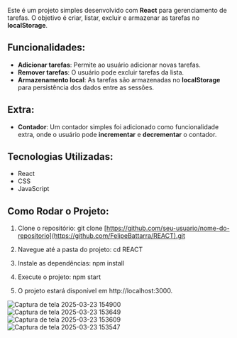 Este é um projeto simples desenvolvido com **React** para gerenciamento de tarefas. O objetivo é criar, listar, excluir e armazenar as tarefas no **localStorage**.

## Funcionalidades:
- **Adicionar tarefas**: Permite ao usuário adicionar novas tarefas.
- **Remover tarefas**: O usuário pode excluir tarefas da lista.
- **Armazenamento local**: As tarefas são armazenadas no **localStorage** para persistência dos dados entre as sessões.

## Extra:
- **Contador**: Um contador simples foi adicionado como funcionalidade extra, onde o usuário pode **incrementar** e **decrementar** o contador.

## Tecnologias Utilizadas:
- React
- CSS
- JavaScript

## Como Rodar o Projeto:
1. Clone o repositório:
   git clone [https://github.com/seu-usuario/nome-do-repositorio](https://github.com/FelipeBattarra/REACT).git

2. Navegue até a pasta do projeto:
   cd REACT

3. Instale as dependências:
   npm install

4. Execute o projeto:
  npm start

5. O projeto estará disponível em http://localhost:3000.

![Captura de tela 2025-03-23 154900](https://github.com/user-attachments/assets/7121623b-734e-482f-a66b-e0434cf027bc)
![Captura de tela 2025-03-23 153649](https://github.com/user-attachments/assets/81355a1f-b73b-4a11-b83c-a9cd999c204b)
![Captura de tela 2025-03-23 153609](https://github.com/user-attachments/assets/c4080080-dada-49af-ab03-974c3affabf7)
![Captura de tela 2025-03-23 153547](https://github.com/user-attachments/assets/69d904ac-c53f-4bdf-a118-8634a007d291)
